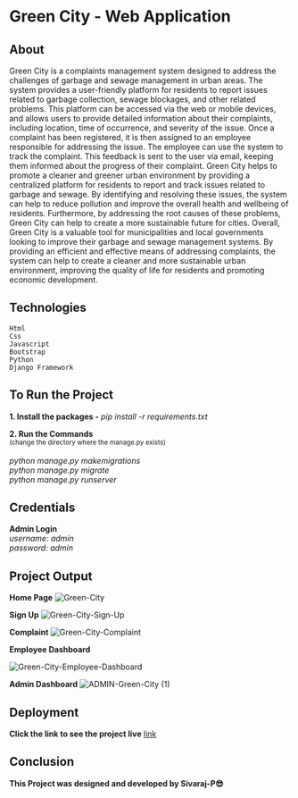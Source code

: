 # Green City - Web Application
## About
Green City is a complaints management system designed to address the challenges of garbage and sewage management in urban areas. The system provides a user-friendly platform for residents to report issues related to garbage collection, sewage blockages, and other related problems. This platform can be accessed via the web or mobile devices, and allows users to provide detailed information about their complaints, including location, time of occurrence, and severity of the issue. Once a complaint has been registered, it is then assigned to an employee responsible for addressing the issue. The employee can use the system to track the complaint. This feedback is sent to the user via email, keeping them informed about the progress of their complaint. Green City helps to promote a cleaner and greener urban environment by providing a centralized platform for residents to report and track issues related to garbage and sewage. By identifying and resolving these issues, the system can help to reduce pollution and improve the overall health and wellbeing of residents. Furthermore, by addressing the root causes of these problems, Green City can help to create a more sustainable future for cities. Overall, Green City is a valuable tool for municipalities and local governments looking to improve their garbage and sewage management systems. By providing an efficient and effective means of addressing complaints, the system can help to create a cleaner and more sustainable urban environment, improving the quality of life for residents and promoting economic development.

## Technologies
```
Html
Css
Javascript
Bootstrap
Python
Django Framework
```
## To Run the Project
**1. Install the packages -** 
*pip install -r requirements.txt*

**2. Run the Commands**<br>
<sub>(change the directory where the manage.py exists)</sub><br><br>
  *python manage.py makemigrations<br>
  python manage.py migrate<br>
  python manage.py runserver*
  
  ## Credentials
  **Admin Login**<br>
  *username: admin<br>
  password: admin*
  
  ## Project Output
  **Home Page**
  ![Green-City](https://github.com/Sivaraj-P/Green-City/assets/108646555/cc5d38f7-6ca0-405e-88b7-f328eb73b279)

  **Sign Up**
  ![Green-City-Sign-Up](https://github.com/Sivaraj-P/Green-City/assets/108646555/6a519814-f6b0-4b19-b6fe-755d2d097a16)
  
  **Complaint**
  ![Green-City-Complaint](https://github.com/Sivaraj-P/Green-City/assets/108646555/ebe4ec6d-56d8-424b-a9c3-cc37ea282f73)

**Employee Dashboard**

  ![Green-City-Employee-Dashboard](https://github.com/Sivaraj-P/Green-City/assets/108646555/37dd8ef4-1d8a-4612-9614-0ea4a008b9c5)
  
  
  **Admin Dashboard**
  ![ADMIN-Green-City (1)](https://github.com/Sivaraj-P/Green-City/assets/108646555/00bfad4a-d287-489c-abf1-c1468b1d1d97)

  
  ## Deployment
**Click the link to see the project live**
[link](https://sivarajpaldurai.pythonanywhere.com)
  
  
  ## Conclusion
  **This Project was designed and developed by Sivaraj-P😎**
  
  
  
  
  
  
  
  
  
  
  
  
  
  
